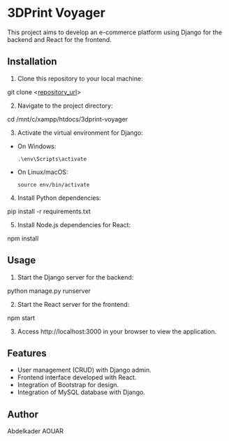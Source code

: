 # 3DPrint Voyager

This project aims to develop an e-commerce platform using Django for the backend and React for the frontend.

## Installation

1. Clone this repository to your local machine:

git clone <[repository_url](https://github.com/powerofcode2023/3DPrint-Voyager.git)>


2. Navigate to the project directory:

cd /mnt/c/xampp/htdocs/3dprint-voyager


3. Activate the virtual environment for Django:
- On Windows:
  ```
  .\env\Scripts\activate
  ```
- On Linux/macOS:
  ```
  source env/bin/activate
  ```

4. Install Python dependencies:

pip install -r requirements.txt


5. Install Node.js dependencies for React:

npm install


## Usage

1. Start the Django server for the backend:

python manage.py runserver


2. Start the React server for the frontend:

npm start


3. Access http://localhost:3000 in your browser to view the application.

## Features

- User management (CRUD) with Django admin.
- Frontend interface developed with React.
- Integration of Bootstrap for design.
- Integration of MySQL database with Django.

## Author

Abdelkader AOUAR
